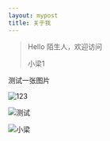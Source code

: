 ```yaml
---
layout: mypost
title: 关于我
---
```


> Hello 陌生人，欢迎访问 
>
> 小梁1

测试一张图片

![123](https://liangx.work/posts/2015/01/01/001.jpg)



![测试](https://liangx.work/assets/test.png)

![小梁](https://liangx.work/assets/1727789582522.png)

